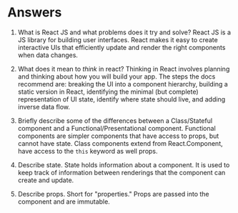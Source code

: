 # Answers

1.  What is React JS and what problems does it try and solve?
React JS is a JS library for building user interfaces.
React makes it easy to create interactive UIs that efficiently update and render the right components when data changes. 

2.  What does it mean to _think_ in react?
Thinking in React involves planning and thinking about how you will build your app. The steps the docs recommend are: breaking the UI into a component hierarchy, building a static version in React, identifying the minimal (but complete) representation of UI state, identify where state should live, and adding inverse data flow.


3.  Briefly describe some of the differences between a Class/Stateful component and a Functional/Presentational component.
Functional components are simpler components that have access to props, but cannot have state.
Class components extend from React.Component, have access to the `this` keyword as well props. 

4.  Describe state.
State holds information about a component. It is used to keep track of information between renderings that the component can create and update. 

5.  Describe props.
Short for "properties." Props are passed into the component and are immutable. 